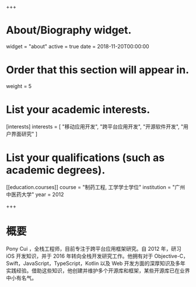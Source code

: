 +++
# About/Biography widget.
widget = "about"
active = true
date = 2018-11-20T00:00:00

# Order that this section will appear in.
weight = 5

# List your academic interests.
[interests]
  interests = [
    "移动应用开发",
    "跨平台应用开发",
    "开源软件开发",
    "用户界面研究"
  ]

# List your qualifications (such as academic degrees).
[[education.courses]]
  course = "制药工程, 工学学士学位"
  institution = "广州中医药大学"
  year = 2012
 
+++

# 概要

Pony Cui ，全栈工程师，目前专注于跨平台应用框架研究。自 2012 年，研习 iOS 开发知识，并于 2016 年转向全栈开发研究工作。他拥有对于 Objective-C，Swift，JavaScript，TypeScript，Kotlin 以及 Web 开发方面的深厚知识及多年实践经验。借助这些知识，他创建并维护多个开源库和框架，某些开源库已在业界中小有名气。

